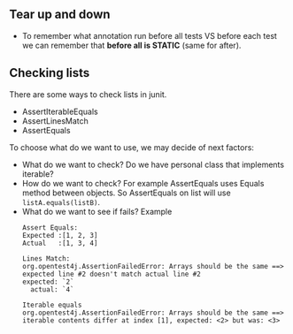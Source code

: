 ## Tear up and down

- To remember what annotation run before all tests VS before each test we can remember that **before all is STATIC** (same for after).

## Checking lists
There are some ways to check lists in junit.
- AssertIterableEquals
- AssertLinesMatch
- AssertEquals

To choose what do we want to use, we may decide of next factors:
- What do we want to check? Do we have personal class that implements iterable?
- How do we want to check? For example AssertEquals uses Equals method between objects. So AssertEquals on list will use `listA.equals(listB)`.
- What do we want to see if fails? Example
    ```
    Assert Equals:
    Expected :[1, 2, 3]
    Actual   :[1, 3, 4]
    ```
    ```
    Lines Match:
    org.opentest4j.AssertionFailedError: Arrays should be the same ==> expected line #2 doesn't match actual line #2
	expected: `2`
	  actual: `4`
    ```
    ```
    Iterable equals
    org.opentest4j.AssertionFailedError: Arrays should be the same ==> iterable contents differ at index [1], expected: <2> but was: <3>
    ```